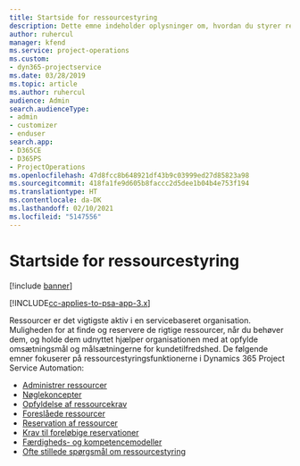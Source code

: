 ```yaml
---
title: Startside for ressourcestyring
description: Dette emne indeholder oplysninger om, hvordan du styrer ressourcer.
author: ruhercul
manager: kfend
ms.service: project-operations
ms.custom:
- dyn365-projectservice
ms.date: 03/28/2019
ms.topic: article
ms.author: ruhercul
audience: Admin
search.audienceType:
- admin
- customizer
- enduser
search.app:
- D365CE
- D365PS
- ProjectOperations
ms.openlocfilehash: 47d8fcc8b648921df43b9c03999ed27d85823a98
ms.sourcegitcommit: 418fa1fe9d605b8faccc2d5dee1b04b4e753f194
ms.translationtype: HT
ms.contentlocale: da-DK
ms.lasthandoff: 02/10/2021
ms.locfileid: "5147556"
---
```

# <a name="resource-management-home-page"></a>Startside for ressourcestyring

[!include [banner](../includes/psa-now-project-operations.md)]

[!INCLUDE[cc-applies-to-psa-app-3.x](../includes/cc-applies-to-psa-app-3x.md)]

Ressourcer er det vigtigste aktiv i en servicebaseret organisation. Muligheden for at finde og reservere de rigtige ressourcer, når du behøver dem, og holde dem udnyttet hjælper organisationen med at opfylde omsætningsmål og målsætningerne for kundetilfredshed. De følgende emner fokuserer på ressourcestyringsfunktionerne i Dynamics 365 Project Service Automation:

- [Administrer ressourcer](manage-resources.md)
- [Nøglekoncepter](reports-key-concepts.md)
- [Opfyldelse af ressourcekrav](resource-management-fulfill-requests.md)
- [Foreslåede ressourcer](resource-management-propose-resources.md)
- [Reservation af ressourcer](resource-management-book-resources-scheduleboard.md)
- [Krav til foreløbige reservationer](resource-management-softbook-requirements.md)
- [Færdigheds- og kompetencemodeller](resource-management-skills-proficiency.md)
- [Ofte stillede spørgsmål om ressourcestyring](resource-management-faq.md)

